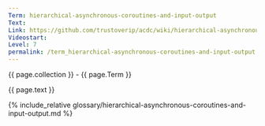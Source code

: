 ```yaml
---
Term: hierarchical-asynchronous-coroutines-and-input-output
Text: 
Link: https://github.com/trustoverip/acdc/wiki/hierarchical-asynchronous-coroutines-and-input-output.md
Videostart: 
Level: 7
permalink: /term_hierarchical-asynchronous-coroutines-and-input-output.html
---
```


{{ page.collection }} - {{ page.Term }}

   {{ page.text }}

{% include_relative glossary/hierarchical-asynchronous-coroutines-and-input-output.md %}
